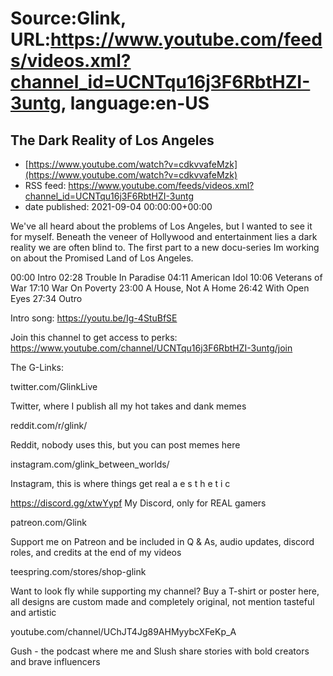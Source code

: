 # Source:Glink, URL:https://www.youtube.com/feeds/videos.xml?channel_id=UCNTqu16j3F6RbtHZI-3untg, language:en-US

## The Dark Reality of Los Angeles
 - [https://www.youtube.com/watch?v=cdkvvafeMzk](https://www.youtube.com/watch?v=cdkvvafeMzk)
 - RSS feed: https://www.youtube.com/feeds/videos.xml?channel_id=UCNTqu16j3F6RbtHZI-3untg
 - date published: 2021-09-04 00:00:00+00:00

We've all heard about the problems of Los Angeles, but I wanted to see it for myself. Beneath the veneer of Hollywood and entertainment lies a dark reality we are often blind to. The first part to a new docu-series Im working on about the Promised Land of Los Angeles.

00:00 Intro
02:28 Trouble In Paradise
04:11 American Idol
10:06 Veterans of War
17:10 War On Poverty
23:00 A House, Not A Home
26:42 With Open Eyes
27:34 Outro

Intro song: https://youtu.be/Ig-4StuBfSE

Join this channel to get access to perks:
https://www.youtube.com/channel/UCNTqu16j3F6RbtHZI-3untg/join

The G-Links:

twitter.com/GlinkLive

Twitter, where I publish all my hot takes and dank memes

reddit.com/r/glink/

Reddit, nobody uses this, but you can post memes here

instagram.com/glink_between_worlds/

Instagram, this is where things get real  a e s t h e t i c 

https://discord.gg/xtwYypf
My Discord, only for REAL gamers

patreon.com/Glink

Support me on Patreon and be included in Q & As, audio updates, discord roles, and credits at the end of my videos 

teespring.com/stores/shop-glink

Want to look fly while supporting my channel? Buy a T-shirt or poster here, all designs are custom made and completely original, not mention tasteful and artistic

youtube.com/channel/UChJT4Jg89AHMyybcXFeKp_A

Gush - the podcast where me and Slush share stories with bold creators and brave influencers

